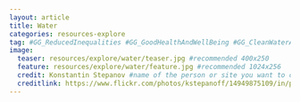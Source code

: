 ```yaml
---
layout: article
title: Water
categories: resources-explore
tag: #GG_ReducedInequalities #GG_GoodHealthAndWellBeing #GG_CleanWaterAndSanitation #GG_ResponsibleConsumptionAndProduction
image:
  teaser: resources/explore/water/teaser.jpg #recommended 400x250
  feature: resources/explore/water/feature.jpg #recommended 1024x256
  credit: Konstantin Stepanov #name of the person or site you want to credit
  creditlink: https://www.flickr.com/photos/kstepanoff/14949875109/in/photolist-oM522p-AGZDY-fWnVVc-poStJY-92p9JD-9aGB9u-bihq52-7KdtbX-7yjY2N-5jxfHC-cAfxy3-9oCUJc-cEquq1-p4ySdV-2DwYLP-8Br5JT-7uaUMG-o5mx4Z-7Ddp1c-9MG6Wy-Lv5bx-5vm1cp-noTVCZ-9WP2HH-oreu9g-7Hk3c8-7xaunh-sA6DWe-8Buepq-dY2P9T-8Xm4Qa-846aA7-6wVq79-smcKHb-oreuhH-oxvCfa-aCxN4s-7adBMY-7u3zC5-aCy4Sb-PBe6X-og1Pae-8Mjbpv-aCuJhR-7rYWvR-8yotb7-4RqV5X-9NyTno-9NDUEY-9NAw5D #url to their site or licensing
---
```


